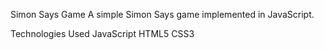 Simon Says Game
A simple Simon Says game implemented in JavaScript.

Technologies Used
JavaScript
HTML5
CSS3
